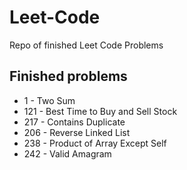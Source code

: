 # Leet-Code
Repo of finished Leet Code Problems

## Finished problems
- 1 - Two Sum
- 121 - Best Time to Buy and Sell Stock
- 217 - Contains Duplicate
- 206 - Reverse Linked List
- 238 - Product of Array Except Self
- 242 - Valid Amagram